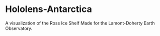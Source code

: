 # Hololens-Antarctica
A visualization of the Ross Ice Shelf Made for the Lamont-Doherty Earth Observatory. 
